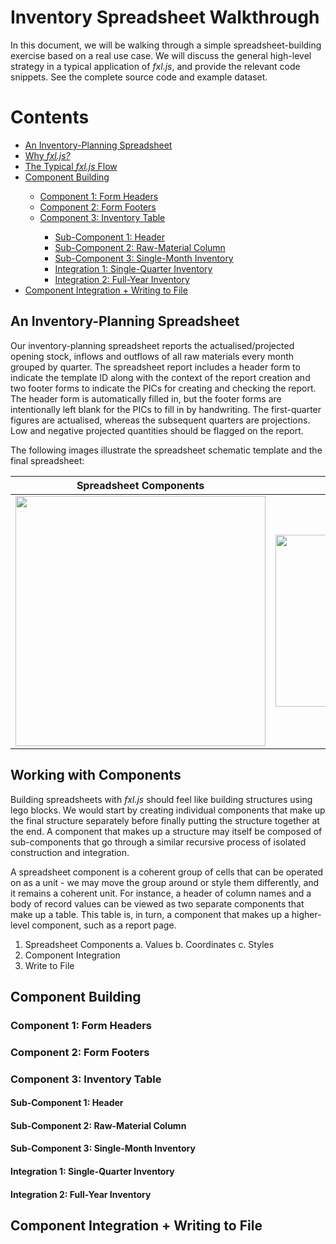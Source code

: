 # Inventory Spreadsheet Walkthrough

In this document, we will be walking through a simple spreadsheet-building exercise based on a real use case. We will discuss the general high-level strategy in a typical application of _fxl.js_, and provide the relevant code snippets. See the complete source code and example dataset.

# Contents

<ul>
  <li><a href="#an-inventory-planning-spreadsheet">An Inventory-Planning Spreadsheet</a></li>
  <li><a href="#why-fxljs">Why <i>fxl.js?</i></a></li>
  <li><a href="#the-typical-fxljs-flow">The Typical <i>fxl.js</i> Flow</a></li>
  <li><a href="#component-building">Component Building</a></li>
    <ul>
      <li><a href="#component-1-form-headers">Component 1: Form Headers</a></li>
      <li><a href="#component-2-form-footers">Component 2: Form Footers</a></li>
      <li><a href="#component-3-inventory-table">Component 3: Inventory Table</a></li>
      <ul>
        <li> <a href="#sub-component-1-header">Sub-Component 1: Header</a></li>
        <li> <a href="#sub-component-2-raw-material-column">Sub-Component 2: Raw-Material Column</a></li>
        <li> <a href="#sub-component-3-single-month-inventory">Sub-Component 3: Single-Month Inventory</a></li>
        <li> <a href="#integration-1-single-quarter-inventory">Integration 1: Single-Quarter Inventory</a></li>
        <li> <a href="#integration-1-full-year-inventory">Integration 2: Full-Year Inventory</a></li>
      </ul>
   </ul>
  <li><a href="#component-integration-writing-to-file">Component Integration + Writing to File</a></li>
</ul>

## An Inventory-Planning Spreadsheet

Our inventory-planning spreadsheet reports the actualised/projected opening stock, inflows and outflows of all raw materials every month grouped by quarter. The spreadsheet report includes a header form to indicate the template ID along with the context of the report creation and two footer forms to indicate the PICs for creating and checking the report. The header form is automatically filled in, but the footer forms are intentionally left blank for the PICs to fill in by handwriting. The first-quarter figures are actualised, whereas the subsequent quarters are projections. Low and negative projected quantities should be flagged on the report.

The following images illustrate the spreadsheet schematic template and the final spreadsheet:

<p align="center"></p>
<table>
    <thead>
        <tr>
            <th align="center">Spreadsheet Components</th>
            <th align="center">Page 1</th>
            <th align="center">Page 2</th>
        </tr>
    </thead>
    <tbody>
        <tr>
            <td align="center">
                <img src="https://i.imgur.com/PYyW3Dr.png" width="400" />
            </td>
            <td align="center">
                <img src="https://i.imgur.com/cFYZVSl.png" width="275" />
            </td>
            <td align="center">
                <img src="https://i.imgur.com/SLqJbtH.png" width="275" />
            </td>
        </tr>
    </tbody>
</table>
<p></p>

## Working with Components

Building spreadsheets with _fxl.js_ should feel like building structures using lego blocks. We would start by creating individual components that make up the final structure separately before finally putting the structure together at the end. A component that makes up a structure may itself be composed of sub-components that go through a similar recursive process of isolated construction and integration.

A spreadsheet component is a coherent group of cells that can be operated on as a unit - we may move the group around or style them differently, and it remains a coherent unit. For instance, a header of column names and a body of record values can be viewed as two separate components that make up a table. This table is, in turn, a component that makes up a higher-level component, such as a report page.

1. Spreadsheet Components
	 a. Values
	 b. Coordinates
	 c. Styles
2. Component Integration
3. Write to File

## Component Building

### Component 1: Form Headers

### Component 2: Form Footers

### Component 3: Inventory Table

#### Sub-Component 1: Header

#### Sub-Component 2: Raw-Material Column

#### Sub-Component 3: Single-Month Inventory

#### Integration 1: Single-Quarter Inventory

#### Integration 2: Full-Year Inventory

## Component Integration + Writing to File
